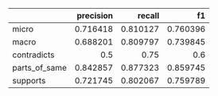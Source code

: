 |               |   precision |   recall |       f1 |
|:--------------|------------:|---------:|---------:|
| micro         |    0.716418 | 0.810127 | 0.760396 |
| macro         |    0.688201 | 0.809797 | 0.739845 |
| contradicts   |    0.5      | 0.75     | 0.6      |
| parts_of_same |    0.842857 | 0.877323 | 0.859745 |
| supports      |    0.721745 | 0.802067 | 0.759789 |
